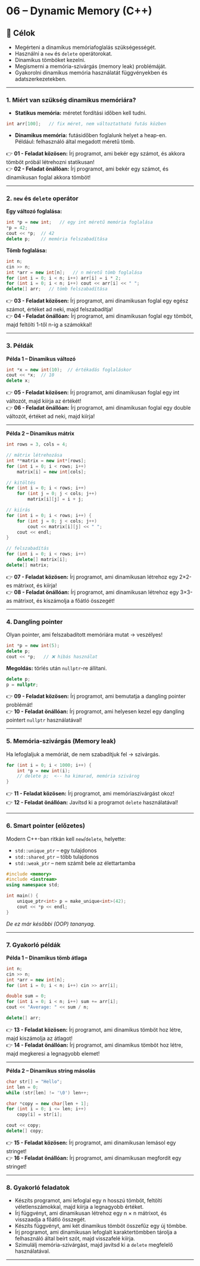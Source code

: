 # 06 – Dynamic Memory (C++)

## 🎯 Célok

- Megérteni a dinamikus memóriafoglalás szükségességét.
- Használni a `new` és `delete` operátorokat.
- Dinamikus tömböket kezelni.
- Megismerni a memória-szivárgás (memory leak) problémáját.
- Gyakorolni dinamikus memória használatát függvényekben és adatszerkezetekben.

---

### 1. Miért van szükség dinamikus memóriára?

- **Statikus memória:** méretet fordítási időben kell tudni.

```cpp
int arr[100];   // fix méret, nem változtatható futás közben
```

- **Dinamikus memória:** futásidőben foglalunk helyet a heap-en.  
  Például: felhasználó által megadott méretű tömb.

👉 **01 - Feladat közösen:** Írj programot, ami bekér egy számot, és akkora tömböt próbál létrehozni statikusan!  
👉 **02 - Feladat önállóan:** Írj programot, ami bekér egy számot, és dinamikusan foglal akkora tömböt!

---

### 2. `new` és `delete` operátor

**Egy változó foglalása:**
```cpp
int *p = new int;   // egy int méretű memória foglalása
*p = 42;
cout << *p;  // 42
delete p;    // memória felszabadítása
```

**Tömb foglalása:**
```cpp
int n;
cin >> n;
int *arr = new int[n];   // n méretű tömb foglalása
for (int i = 0; i < n; i++) arr[i] = i * 2;
for (int i = 0; i < n; i++) cout << arr[i] << " ";
delete[] arr;   // tömb felszabadítása
```

👉 **03 - Feladat közösen:** Írj programot, ami dinamikusan foglal egy egész számot, értéket ad neki, majd felszabadítja!  
👉 **04 - Feladat önállóan:** Írj programot, ami dinamikusan foglal egy tömböt, majd feltölti 1-től n-ig a számokkal!

---

### 3. Példák

**Példa 1 – Dinamikus változó**
```cpp
int *x = new int(10);  // értékadás foglaláskor
cout << *x;  // 10
delete x;
```

👉 **05 - Feladat közösen:** Írj programot, ami dinamikusan foglal egy int változót, majd kiírja az értékét!  
👉 **06 - Feladat önállóan:** Írj programot, ami dinamikusan foglal egy double változót, értéket ad neki, majd kiírja!

---

**Példa 2 – Dinamikus mátrix**
```cpp
int rows = 3, cols = 4;

// mátrix létrehozása
int **matrix = new int*[rows];
for (int i = 0; i < rows; i++)
    matrix[i] = new int[cols];

// kitöltés
for (int i = 0; i < rows; i++)
    for (int j = 0; j < cols; j++)
        matrix[i][j] = i + j;

// kiírás
for (int i = 0; i < rows; i++) {
    for (int j = 0; j < cols; j++)
        cout << matrix[i][j] << " ";
    cout << endl;
}

// felszabadítás
for (int i = 0; i < rows; i++)
    delete[] matrix[i];
delete[] matrix;
```

👉 **07 - Feladat közösen:** Írj programot, ami dinamikusan létrehoz egy 2×2-es mátrixot, és kiírja!  
👉 **08 - Feladat önállóan:** Írj programot, ami dinamikusan létrehoz egy 3×3-as mátrixot, és kiszámolja a főátló összegét!

---

### 4. Dangling pointer

Olyan pointer, ami felszabadított memóriára mutat → veszélyes!

```cpp
int *p = new int(5);
delete p;
cout << *p;   // ❌ hibás használat
```

**Megoldás:** törlés után `nullptr`-re állítani.
```cpp
delete p;
p = nullptr;
```

👉 **09 - Feladat közösen:** Írj programot, ami bemutatja a dangling pointer problémát!  
👉 **10 - Feladat önállóan:** Írj programot, ami helyesen kezel egy dangling pointert `nullptr` használatával!

---

### 5. Memória-szivárgás (Memory leak)

Ha lefoglaljuk a memóriát, de nem szabadítjuk fel → szivárgás.

```cpp
for (int i = 0; i < 1000; i++) {
    int *p = new int(i);
    // delete p;  <-- ha kimarad, memória szivárog
}
```

👉 **11 - Feladat közösen:** Írj programot, ami memóriaszivárgást okoz!  
👉 **12 - Feladat önállóan:** Javítsd ki a programot `delete` használatával!

---

### 6. Smart pointer (előzetes)

Modern C++-ban ritkán kell `new`/`delete`, helyette:

- `std::unique_ptr` – egy tulajdonos
- `std::shared_ptr` – több tulajdonos
- `std::weak_ptr` – nem számít bele az élettartamba

```cpp
#include <memory>
#include <iostream>
using namespace std;

int main() {
    unique_ptr<int> p = make_unique<int>(42);
    cout << *p << endl;
}
```
_De ez már későbbi (OOP) tananyag._

---

### 7. Gyakorló példák

**Példa 1 – Dinamikus tömb átlaga**
```cpp
int n;
cin >> n;
int *arr = new int[n];
for (int i = 0; i < n; i++) cin >> arr[i];

double sum = 0;
for (int i = 0; i < n; i++) sum += arr[i];
cout << "Average: " << sum / n;

delete[] arr;
```

👉 **13 - Feladat közösen:** Írj programot, ami dinamikus tömböt hoz létre, majd kiszámolja az átlagot!  
👉 **14 - Feladat önállóan:** Írj programot, ami dinamikus tömböt hoz létre, majd megkeresi a legnagyobb elemet!

---

**Példa 2 – Dinamikus string másolás**
```cpp
char str[] = "Hello";
int len = 0;
while (str[len] != '\0') len++;

char *copy = new char[len + 1];
for (int i = 0; i <= len; i++)
    copy[i] = str[i];

cout << copy;
delete[] copy;
```

👉 **15 - Feladat közösen:** Írj programot, ami dinamikusan lemásol egy stringet!  
👉 **16 - Feladat önállóan:** Írj programot, ami dinamikusan megfordít egy stringet!

---

### 8. Gyakorló feladatok

- Készíts programot, ami lefoglal egy n hosszú tömböt, feltölti véletlenszámokkal, majd kiírja a legnagyobb értéket.
- Írj függvényt, ami dinamikusan létrehoz egy n × n mátrixot, és visszaadja a főátló összegét.
- Készíts függvényt, ami két dinamikus tömböt összefűz egy új tömbbe.
- Írj programot, ami dinamikusan lefoglalt karaktertömbben tárolja a felhasználó által beírt szót, majd visszafelé kiírja.
- Szimulálj memória-szivárgást, majd javítsd ki a `delete` megfelelő használatával.

---